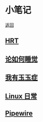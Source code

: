 # 小笔记

[返回](./)

## [HRT](hrt.md)

## [论如何睡觉](sleep.md)

## [我有玉玉症](depression.md)

## [Linux 日常](linux-daily.md)

## [Pipewire](pipewire.md)
